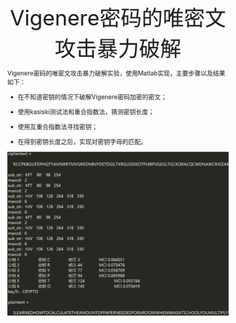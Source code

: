 <div align='center' ><font size='70'>Vigenere密码的唯密文攻击暴力破解</font></div>

Vigenere密码的唯密文攻击暴力破解实验，使用Matlab实现，主要步骤以及结果如下：

- 在不知道密钥的情况下破解Vigenere密码加密的密文；

- 使用kasiski测试法和重合指数法，猜测密钥长度；

- 使用互重合指数法寻找密钥；

- 在得到密钥长度之后，实现对密钥字母的匹配。

![](md_image/vigenere_decryption.png)